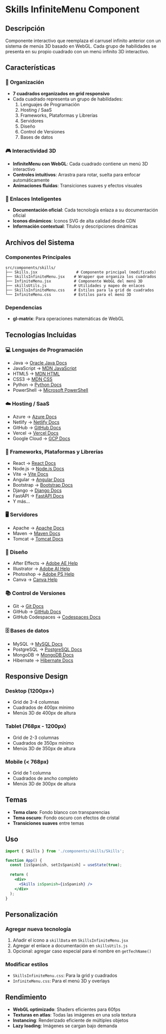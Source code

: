 # Skills InfiniteMenu Component

## Descripción
Componente interactivo que reemplaza el carrusel infinito anterior con un sistema de menús 3D basado en WebGL. Cada grupo de habilidades se presenta en su propio cuadrado con un menú infinito 3D interactivo.

## Características

### 🎯 Organización
- **7 cuadrados organizados en grid responsivo**
- Cada cuadrado representa un grupo de habilidades:
  1. Lenguajes de Programación
  2. Hosting / SaaS
  3. Frameworks, Plataformas y Librerías
  4. Servidores
  5. Diseño
  6. Control de Versiones
  7. Bases de datos

### 🎮 Interactividad 3D
- **InfiniteMenu con WebGL**: Cada cuadrado contiene un menú 3D interactivo
- **Controles intuitivos**: Arrastra para rotar, suelta para enfocar automáticamente
- **Animaciones fluidas**: Transiciones suaves y efectos visuales

### 🔗 Enlaces Inteligentes
- **Documentación oficial**: Cada tecnología enlaza a su documentación oficial
- **Iconos dinámicos**: Iconos SVG de alta calidad desde CDN
- **Información contextual**: Títulos y descripciones dinámicas

## Archivos del Sistema

### Componentes Principales
```
src/components/skills/
├── Skills.jsx                 # Componente principal (modificado)
├── SkillsInfiniteMenu.jsx    # Wrapper que organiza los cuadrados
├── InfiniteMenu.jsx          # Componente WebGL del menú 3D
├── skillsUtils.js            # Utilidades y mapeo de enlaces
├── SkillsInfiniteMenu.css    # Estilos para la grid de cuadrados
└── InfiniteMenu.css          # Estilos para el menú 3D
```

### Dependencias
- **gl-matrix**: Para operaciones matemáticas de WebGL

## Tecnologías Incluidas

### 💻 Lenguajes de Programación
- Java → [Oracle Java Docs](https://docs.oracle.com/en/java/)
- JavaScript → [MDN JavaScript](https://developer.mozilla.org/en-US/docs/Web/JavaScript)
- HTML5 → [MDN HTML](https://developer.mozilla.org/en-US/docs/Web/HTML)
- CSS3 → [MDN CSS](https://developer.mozilla.org/en-US/docs/Web/CSS)
- Python → [Python Docs](https://docs.python.org/3/)
- PowerShell → [Microsoft PowerShell](https://docs.microsoft.com/en-us/powershell/)

### ☁️ Hosting / SaaS
- Azure → [Azure Docs](https://docs.microsoft.com/en-us/azure/)
- Netlify → [Netlify Docs](https://docs.netlify.com/)
- GitHub → [GitHub Docs](https://docs.github.com/)
- Vercel → [Vercel Docs](https://vercel.com/docs)
- Google Cloud → [GCP Docs](https://cloud.google.com/docs)

### 🚀 Frameworks, Plataformas y Librerías
- React → [React Docs](https://react.dev/)
- Node.js → [Node.js Docs](https://nodejs.org/en/docs/)
- Vite → [Vite Docs](https://vitejs.dev/)
- Angular → [Angular Docs](https://angular.io/docs)
- Bootstrap → [Bootstrap Docs](https://getbootstrap.com/docs/)
- Django → [Django Docs](https://docs.djangoproject.com/)
- FastAPI → [FastAPI Docs](https://fastapi.tiangolo.com/)
- Y más...

### 🖥️ Servidores
- Apache → [Apache Docs](https://httpd.apache.org/docs/)
- Maven → [Maven Docs](https://maven.apache.org/guides/)
- Tomcat → [Tomcat Docs](https://tomcat.apache.org/tomcat-9.0-doc/)

### 🎨 Diseño
- After Effects → [Adobe AE Help](https://helpx.adobe.com/after-effects.html)
- Illustrator → [Adobe AI Help](https://helpx.adobe.com/illustrator.html)
- Photoshop → [Adobe PS Help](https://helpx.adobe.com/photoshop.html)
- Canva → [Canva Help](https://www.canva.com/help/)

### 📚 Control de Versiones
- Git → [Git Docs](https://git-scm.com/doc)
- GitHub → [GitHub Docs](https://docs.github.com/)
- GitHub Codespaces → [Codespaces Docs](https://docs.github.com/en/codespaces)

### 🗄️ Bases de datos
- MySQL → [MySQL Docs](https://dev.mysql.com/doc/)
- PostgreSQL → [PostgreSQL Docs](https://www.postgresql.org/docs/)
- MongoDB → [MongoDB Docs](https://docs.mongodb.com/)
- Hibernate → [Hibernate Docs](https://hibernate.org/orm/documentation/)

## Responsive Design

### Desktop (1200px+)
- Grid de 3-4 columnas
- Cuadrados de 400px mínimo
- Menús 3D de 400px de altura

### Tablet (768px - 1200px)
- Grid de 2-3 columnas
- Cuadrados de 350px mínimo
- Menús 3D de 350px de altura

### Mobile (< 768px)
- Grid de 1 columna
- Cuadrados de ancho completo
- Menús 3D de 300px de altura

## Temas
- **Tema claro**: Fondo blanco con transparencias
- **Tema oscuro**: Fondo oscuro con efectos de cristal
- **Transiciones suaves** entre temas

## Uso

```jsx
import { Skills } from './components/skills/Skills';

function App() {
  const [isSpanish, setIsSpanish] = useState(true);
  
  return (
    <div>
      <Skills isSpanish={isSpanish} />
    </div>
  );
}
```

## Personalización

### Agregar nueva tecnología
1. Añadir el icono a `skillData` en `SkillsInfiniteMenu.jsx`
2. Agregar el enlace a documentación en `skillsUtils.js`
3. Opcional: agregar caso especial para el nombre en `getTechName()`

### Modificar estilos
- `SkillsInfiniteMenu.css`: Para la grid y cuadrados
- `InfiniteMenu.css`: Para el menú 3D y overlays

## Rendimiento
- **WebGL optimizado**: Shaders eficientes para 60fps
- **Texturas en atlas**: Todas las imágenes en una sola textura
- **Instancing**: Renderizado eficiente de múltiples objetos
- **Lazy loading**: Imágenes se cargan bajo demanda
